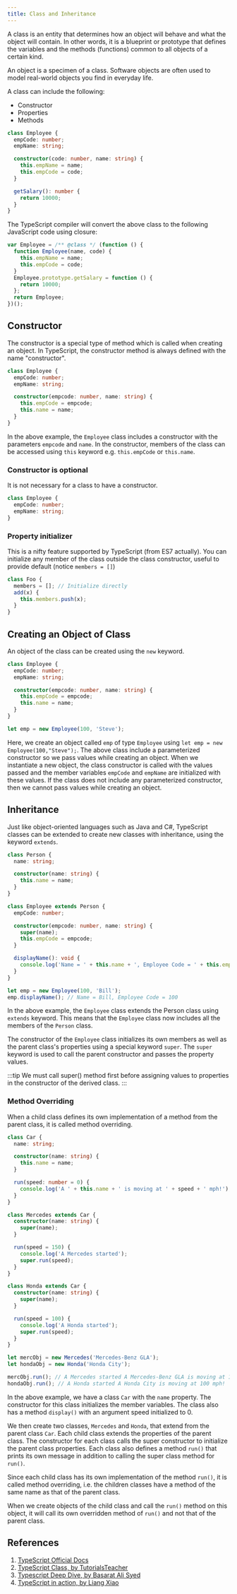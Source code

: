 ```yaml
---
title: Class and Inheritance
---
```


A class is an entity that determines how an object will behave and what the object will contain. In other words, it is a blueprint or prototype that defines the variables and the methods (functions) common to all objects of a certain kind.

An object is a specimen of a class. Software objects are often used to model real-world objects you find in everyday life.

A class can include the following:

- Constructor
- Properties
- Methods

```typescript
class Employee {
  empCode: number;
  empName: string;

  constructor(code: number, name: string) {
    this.empName = name;
    this.empCode = code;
  }

  getSalary(): number {
    return 10000;
  }
}
```

The TypeScript compiler will convert the above class to the following JavaScript code using closure:

```typescript
var Employee = /** @class */ (function () {
  function Employee(name, code) {
    this.empName = name;
    this.empCode = code;
  }
  Employee.prototype.getSalary = function () {
    return 10000;
  };
  return Employee;
})();
```

## Constructor

The constructor is a special type of method which is called when creating an object. In TypeScript, the constructor method is always defined with the name "constructor".

```typescript
class Employee {
  empCode: number;
  empName: string;

  constructor(empcode: number, name: string) {
    this.empCode = empcode;
    this.name = name;
  }
}
```

In the above example, the `Employee` class includes a constructor with the parameters `empcode` and `name`. In the constructor, members of the class can be accessed using `this` keyword e.g. `this.empCode` or `this.name`.

### Constructor is optional

It is not necessary for a class to have a constructor.

```typescript
class Employee {
  empCode: number;
  empName: string;
}
```

### Property initializer

This is a nifty feature supported by TypeScript (from ES7 actually). You can initialize any member of the class outside the class constructor, useful to provide default (notice `members = []`)

```typescript
class Foo {
  members = []; // Initialize directly
  add(x) {
    this.members.push(x);
  }
}
```

## Creating an Object of Class

An object of the class can be created using the `new` keyword.

```typescript
class Employee {
  empCode: number;
  empName: string;

  constructor(empcode: number, name: string) {
    this.empCode = empcode;
    this.name = name;
  }
}

let emp = new Employee(100, 'Steve');
```

Here, we create an object called `emp` of type `Employee` using `let emp = new Employee(100,"Steve");`. The above class include a parameterized constructor so we pass values while creating an object. When we instantiate a new object, the class constructor is called with the values passed and the member variables `empCode` and `empName` are initialized with these values. If the class does not include any parameterized constructor, then we cannot pass values while creating an object.

## Inheritance

Just like object-oriented languages such as Java and C#, TypeScript classes can be extended to create new classes with inheritance, using the keyword `extends`.

```typescript
class Person {
  name: string;

  constructor(name: string) {
    this.name = name;
  }
}

class Employee extends Person {
  empCode: number;

  constructor(empcode: number, name: string) {
    super(name);
    this.empCode = empcode;
  }

  displayName(): void {
    console.log('Name = ' + this.name + ', Employee Code = ' + this.empCode);
  }
}

let emp = new Employee(100, 'Bill');
emp.displayName(); // Name = Bill, Employee Code = 100
```

In the above example, the `Employee` class extends the Person class using `extends` keyword. This means that the `Employee` class now includes all the members of the `Person` class.

The constructor of the `Employee` class initializes its own members as well as the parent class's properties using a special keyword `super`. The `super` keyword is used to call the parent constructor and passes the property values.

:::tip We must call super() method first before assigning values to properties in the constructor of the derived class. :::

### Method Overriding

When a child class defines its own implementation of a method from the parent class, it is called method overriding.

```typescript
class Car {
  name: string;

  constructor(name: string) {
    this.name = name;
  }

  run(speed: number = 0) {
    console.log('A ' + this.name + ' is moving at ' + speed + ' mph!');
  }
}

class Mercedes extends Car {
  constructor(name: string) {
    super(name);
  }

  run(speed = 150) {
    console.log('A Mercedes started');
    super.run(speed);
  }
}

class Honda extends Car {
  constructor(name: string) {
    super(name);
  }

  run(speed = 100) {
    console.log('A Honda started');
    super.run(speed);
  }
}

let mercObj = new Mercedes('Mercedes-Benz GLA');
let hondaObj = new Honda('Honda City');

mercObj.run(); // A Mercedes started A Mercedes-Benz GLA is moving at 150 mph!
hondaObj.run(); // A Honda started A Honda City is moving at 100 mph!
```

In the above example, we have a class `Car` with the `name` property. The constructor for this class initializes the member variables. The class also has a method `display()` with an argument speed initialized to 0.

We then create two classes, `Mercedes` and `Honda`, that extend from the parent class `Car`. Each child class extends the properties of the parent class. The constructor for each class calls the super constructor to initialize the parent class properties. Each class also defines a method `run()` that prints its own message in addition to calling the super class method for `run()`.

Since each child class has its own implementation of the method `run()`, it is called method overriding, i.e. the children classes have a method of the same name as that of the parent class.

When we create objects of the child class and call the `run()` method on this object, it will call its own overridden method of `run()` and not that of the parent class.

## References

1. [TypeScript Official Docs](https://www.typescriptlang.org/docs/handbook/classes.html)
2. [TypeScript Class, by TutorialsTeacher](https://www.tutorialsteacher.com/typescript/typescript-class)
3. [Typescript Deep Dive, by Basarat Ali Syed](https://basarat.gitbook.io/typescript/future-javascript/classes)
4. [TypeScript in action, by Liang Xiao](https://time.geekbang.org/course/detail/211-108549)
